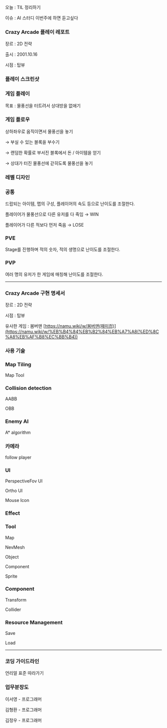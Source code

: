 오늘 : TIL 정리하기

이슈 : AI 스터디 이번주에 하면 듣고싶다

### Crazy Arcade 플레이 레포트

장르 : 2D 전략

출시 : 2001.10.16

시점 : 탑뷰

### 플레이 스크린샷

### 게임 플레이

목표 : 물풍선을 터트려서 상대방을 없애기

### 게임 플로우

상하좌우로 움직이면서 물풍선을 놓기

→ 부실 수 있는 블록을 부수기

→ 랜덤한 확률로 부서진 블록에서 돈 / 아이템을 얻기

→ 상대가 터진 물풍선에 갇히도록 물풍선을 놓기

### 레벨 디자인

### 공통

드랍되는 아이템, 맵의 구성, 플레이어의 속도 등으로 난이도를 조절한다.

플레이어가 물풍선으로 다른 유저를 다 죽임 → WIN

플레이어가 다른 적보다 먼저 죽음 → LOSE

### PVE

Stage를 진행하며 적의 숫자, 적의 생명으로 난이도를 조절한다.

### PVP

여러 명의 유저가 한 게임에 매칭해 난이도를 조절한다.

---

### Crazy Arcade 구현 명세서

장르 : 2D 전략

시점 : 탑뷰

유사한 게임 : 봄버맨 [https://namu.wiki/w/봄버맨(패미컴)](https://namu.wiki/w/%EB%B4%84%EB%B2%84%EB%A7%A8(%ED%8C%A8%EB%AF%B8%EC%BB%B4))

### 사용 기술

### Map Tiling

Map Tool

### Collision detection

AABB 

OBB

### Enemy AI

A* algorithm

### 카메라

follow player

### UI

PerspectiveFov UI

Ortho UI

Mouse Icon

### Effect

### Tool

Map

NevMesh

Object

Component

Sprite

### Component

Transform

Collider

### Resource Management

Save

Load

---

### 코딩 가이드라인

언리얼 표준 따라가기

### 업무분장도

이서영 - 프로그래머

김형환 - 프로그래머

김정우 - 프로그래머
